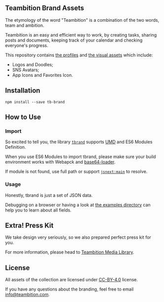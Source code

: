 ## Teambition Brand Assets
The etymology of the word "Teambition" is a combination of the two words, team and ambition.

Teambition is an easy and efficient way to work, by creating tasks, sharing posts and documents, keeping track of your calendar and checking everyone's progress.

This repository contains [the profiles](src/infos.js) and [the visual assets](assets) which include:

- Logos and Doodles;
- SNS Avatars;
- App Icons and Favorites Icon.

## Installation
```
npm install --save tb-brand
```

## How to Use

### Import
So excited to tell you, the library [`tbrand`](src/index.js) supports [UMD](https://github.com/umdjs/umd) and ES6 Modules Definition.

When you use ES6 Modules to import tbrand, please make sure your build environment works with Webapck and [base64-loader](https://github.com/SuneBear/base64-loader).

If module is not found, use full path or support [`jsnext:main`](https://github.com/jsforum/jsforum/issues/5) to resolve.

### Usage
Honestly, tbrand is just a set of JSON data.

Debugging on a browser or having a look at [the examples directory](examples/browser) can help you to learn about all fields.

## Extra! Press Kit
We take design very seriously, so we also prepared perfect press kit for you.

For more information, please head to [Teambition Media Library](https://www.teambition.com/project/569e023000893e1a6d6016c1/works/569e023000893e1a6d6016c2).

## License
All assets of the collection are licensed under [CC-BY-4.0](https://creativecommons.org/licenses/by/4.0/) license.

If you have any questions about the branding, feel free to email info@teambition.com.
